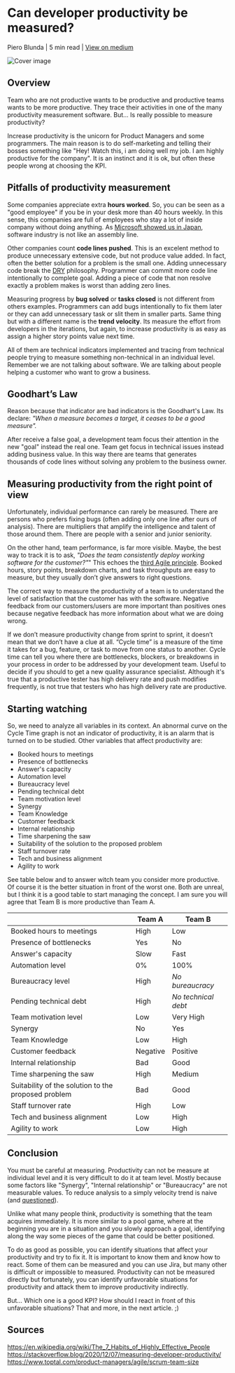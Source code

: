 # Can developer productivity be measured?

Piero Blunda | 5 min read | [View on medium](https://pieroblunda.medium.com/can-developer-productivity-be-measured-a098e990d6a1)

![Cover image](https://miro.medium.com/max/1200/1*SfR3xeQGg9HgL2GeCEIo0w.png)

## Overview

Team who are not productive wants to be productive and productive teams wants to be more productive. They trace their activities in one of the many productivity measurement software. But... Is really possible to measure productivity? 

Increase productivity is the unicorn for Product Managers and some programmers. The main reason is to do self-marketing and telling their bosses something like "Hey! Watch this, i am doing well my job. I am highly productive for the company". It is an instinct and it is ok, but often these people wrong at choosing the KPI.

## Pitfalls of productivity measurement

Some companies appreciate extra **hours worked**. So, you can be seen as a "good employee" if you be in your desk more than 40 hours weekly. In this sense, this companies are full of employees who stay a lot of inside company without doing anything. As [Microsoft showed us in Japan](https://www.forbes.com/sites/lisettevoytko/2019/11/04/what-microsoft-japans-successful-4-day-week-suggests-about-work-life-balance/), software industry is not like an assembly line.

Other companies count **code lines pushed**. This is an excelent method to produce unnecessary extensive code, but not produce value added. In fact, often the better solution for a problem is the small one. Adding unnecessary code break the [DRY](https://en.wikipedia.org/wiki/Don%27t_repeat_yourself) philosophy. Programmer can commit more code line intentionally to complete goal. Adding a piece of code that non resolve exactly a problem makes is worst than adding zero lines.

Measuring progress by **bug solved** or **tasks closed** is not different from others examples. Programmers can add bugs intentionally to fix them later or they can add unnecessary task or slit them in smaller parts. Same thing but with a different name is the **trend velocity**. Its measure the effort from developers in the iterations, but again, to increase productivity is as easy as assign a higher story points value next time.

All of them are technical indicators implemented and tracing from technical people trying to measure something non-technical in an individual level. Remember we are not talking about software. We are talking about people helping a customer who want to grow a business.

## Goodhart’s Law

Reason because that indicator are bad indicators is the Goodhart's Law. Its declare: _"When a measure becomes a target, it ceases to be a good measure"._

After receive a false goal, a development team focus their attention in the new "goal" instead the real one. Team get focus in technical issues instead adding business value. In this way there are teams that generates thousands of code lines without solving any problem to the business owner.

## Measuring productivity from the right point of view

Unfortunately, individual performance can rarely be measured. There are persons who prefers fixing bugs (often adding only one line after ours of analysis). There are multipliers that amplify the intelligence and talent of those around them. There are people with a senior and junior seniority.

On the other hand, team performance, is far more visible. Maybe, the best way to track it is to ask, _"Does the team consistently deploy working software for the customer?"_" This echoes the [third Agile principle](https://agilemanifesto.org/principles.html). Booked hours, story points, breakdown charts, and task throughputs are easy to measure, but they usually don’t give answers to right questions.

The correct way to measure the productivity of a team is to understand the level of satisfaction that the customer has with the software. Negative feedback from our customers/users are more important than positives ones because negative feedback has more information about what we are doing wrong.

If we don’t measure productivity change from sprint to sprint, it doesn’t mean that we don’t have a clue at all. “Cycle time” is a measure of the time it takes for a bug, feature, or task to move from one status to another. Cycle time can tell you where there are bottlenecks, blockers, or breakdowns in your process in order to be addressed by your development team. Useful to decide if you should to get a new quality assurance specialist. Although it's true that a productive tester has high delivery rate and push modifies frequently, is not true that testers who has high delivery rate are productive.

## Starting watching 

So, we need to analyze all variables in its context. An abnormal curve on the Cycle Time graph is not an indicator of productivity, it is an alarm that is turned on to be studied. Other variables that affect productivity are:

- Booked hours to meetings
- Presence of bottlenecks
- Answer's capacity
- Automation level
- Bureaucracy level
- Pending technical debt
- Team motivation level
- Synergy
- Team Knowledge
- Customer feedback
- Internal relationship
- Time sharpening the saw
- Suitability of the solution to the proposed problem
- Staff turnover rate
- Tech and business alignment
- Agility to work

See table below and to answer witch team you consider more productive. Of course it is the better situation in front of the worst one. Both are unreal, but I think it is a good table to start managing the concept. I am sure you will agree that Team B is more productive than Team A.

| | Team A | Team B |
| --- |  --- | --- |
| Booked hours to meetings | High | Low |
| Presence of bottlenecks | Yes | No |
| Answer's capacity | Slow | Fast |
| Automation level | 0% | 100% |
| Bureaucracy level | High | _No bureaucracy_ |
| Pending technical debt | High | _No technical debt_ |
| Team motivation level | Low | Very High |
| Synergy | No | Yes |
| Team Knowledge | Low | High |
| Customer feedback | Negative | Positive |
| Internal relationship | Bad | Good |
| Time sharpening the saw | High | Medium |
| Suitability of the solution to the proposed problem | Bad | Good |
| Staff turnover rate | High | Low |
| Tech and business alignment | Low | High |
| Agility to work | Low | High |

## Conclusion

You must be careful at measuring. Productivity can not be measure at individual level and it is very difficult to do it at team level. Mostly because some factors like "Synergy", "Internal relationship" or "Bureaucracy" are not measurable values. To reduce analysis to a simply velocity trend is naive (and [questioned](https://en.wikipedia.org/wiki/Velocity_(software_development))).

Unlike what many people think, productivity is something that the team acquires immediately. It is more similar to a pool game, where at the beginning you are in a situation and you slowly approach a goal, identifying along the way some pieces of the game that could be better positioned.

To do as good as possible, you can identify situations that affect your productivity and try to fix it. It is important to know them and know how to react. Some of them can be measured and you can use Jira, but many other is difficult or impossible to measured. Productivity can not be measured directly but fortunately, you can identify unfavorable situations for productivity and attack them to improve productivity indirectly.

But... Which one is a good KPI? How should I react in front of this unfavorable situations? That and more, in the next article. ;)

## Sources

https://en.wikipedia.org/wiki/The_7_Habits_of_Highly_Effective_People
https://stackoverflow.blog/2020/12/07/measuring-developer-productivity/
https://www.toptal.com/product-managers/agile/scrum-team-size